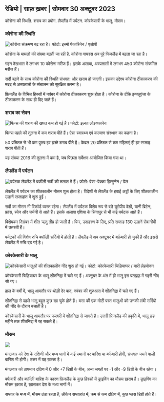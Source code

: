 ## रेडियो \| साफ़ ख़बर \| सोमवार 30 अक्टूबर 2023

कोरोना की स्थिति. शराब का प्रयोग. लैपलैंड में पर्यटन. कोरकेसारी के भालू. मौसम।

### कोरोना की स्थिति

![कोरोना संक्रमण बढ़ रहा है। फोटो: इस्मो पेकारिनेन / एओपी](https://images.cdn.yle.fi/image/upload/c_crop,h_1992,w_3543,x_0,y_232/ar_1.7777777777777777,c_fill,g_faces,h_675,w_1200/dpr_1.0/q_auto:eco/f_auto/fl_losy/v1698673937/39-1193332653fb40a9c4a2)

कोरोना के मामलों की संख्या बढ़ती जा रही है. कोरोना वायरस अब पूरे फिनलैंड में बढ़ता जा रहा है।

गहन देखभाल में लगभग 10 कोरोना मरीज हैं। इसके अलावा, अस्पतालों में लगभग 450 कोरोना संक्रमित मरीज हैं।

सर्दी बढ़ने के साथ कोरोना की स्थिति संभवत: और खराब हो जाएगी। इसका उद्देश्य कोरोना टीकाकरण की मदद से अस्पतालों के संचालन को सुरक्षित करना है।

फ़िनलैंड के विभिन्न हिस्सों में नवंबर में कोरोना टीकाकरण शुरू होता है। कोरोना के टीके इन्फ्लूएंजा के टीकाकरण के साथ ही दिए जाते हैं।

### शराब का सेवन

![फिन्स की शराब की खपत कम हो गई है। फोटो: इल्का लोइक्कानेन](https://images.cdn.yle.fi/image/upload/c_crop,h_2160,w_3840,x_0,y_325/ar_1.7777777777777777,c_fill,g_faces,h_675,w_1200/dpr_1.0/q_auto:इको/f_auto/fl_losy/v1682602904/39-1105424644a7b35b4046)

फिन्स पहले की तुलना में कम शराब पीते हैं। ऐसा स्वास्थ्य एवं कल्याण संस्थान का कहना है।

50 प्रतिशत से भी कम पुरुष हर हफ्ते शराब पीते हैं। केवल 20 प्रतिशत से कम महिलाएं ही हर सप्ताह शराब पीती हैं।

यह संख्या 2016 की तुलना में कम है, जब पिछला सर्वेक्षण आयोजित किया गया था।

### लैपलैंड में पर्यटन

![पर्यटक लैपलैंड में बर्फीली सर्दी की तलाश में हैं। फोटो: वेसा-पेक्का हिल्टुनेन / येल](https://images.cdn.yle.fi/image/upload/c_crop,h_3375,w_6000,x_0,y_473/ar_1.777777777777777,c_fill,g_faces,h_675,w_1200/dpr_1.0/q_auto:eco/f_auto/fl_losy/v1673250132/39-105687963bbc441bd57b)

लैपलैंड में पर्यटन का शीतकालीन मौसम शुरू होता है। विदेशों से लैपलैंड के हवाई अड्डों के लिए शीतकालीन उड़ानें सप्ताहांत में शुरू हुईं।

सर्दी का मौसम भी रिकॉर्ड व्यस्त रहेगा। लैपलैंड में पर्यटक विशेष रूप से बड़े यूरोपीय देशों, यानी ब्रिटेन, फ्रांस, स्पेन और जर्मनी से आते हैं। इसके अलावा एशिया के सिंगापुर से भी कई पर्यटक आते हैं।

विशेषकर दिसंबर में शीत ऋतु तीव्र हो जाती है। फिर, उदाहरण के लिए, प्रति सप्ताह 130 उड़ानें रोवानीमी में उतरती हैं।

पर्यटकों की विशेष रुचि बर्फीली सर्दियों में होती है। लैपलैंड में अब अक्टूबर में बर्फ़बारी हो चुकी है और इससे लैपलैंड में रुचि बढ़ गई है।

### कोरकेसारी के भालू

![कोरकेसारी भालुओं की शीतकालीन नींद शुरू हो गई। फोटो: कोरकेसारी चिड़ियाघर / मारी लेहमोनन](https://images.cdn.yle.fi/image/upload/c_crop,h_3239,w_5759,x_0,y_0/ar_1.7777777777777777,c_fill,g_faces,h_675,w_1200/dpr_1.0/q_auto:eco/f_auto/fl_losy/v1698664391/39-1193141653f687431ff4)

कोरकेसारी चिड़ियाघर के भालू शीतनिद्रा में चले गए हैं। अक्टूबर के अंत में ही भालू इस पतझड़ में गहरी नींद सो गए।

हाल के वर्षों में, भालू आमतौर पर थोड़ी देर बाद, नवंबर की शुरुआत में शीतनिद्रा में चले गए हैं।

शीतनिद्रा से पहले भालू बहुत कुछ खा चुके होते हैं। वसा की एक मोटी परत भालुओं को उनकी लंबी सर्दियों की नींद के दौरान बचाती है।

कोरकेसारी के भालू आमतौर पर फरवरी में शीतनिद्रा से जागते हैं। उत्तरी फ़िनलैंड की प्रकृति में, भालू छह महीने तक शीतनिद्रा में रह सकते हैं।

### मौसम

![](https://images.cdn.yle.fi/image/upload/c_crop,h_1080,w_1919,x_0,y_0/ar_1.777777777777777,c_fill,g_faces,h_675,w_1200/dpr_1.0/q_auto:eco/f_auto/fl_losy/v1698681609/39-1193390653fd2ed08682)

मंगलवार को देश के दक्षिणी और मध्य भागों में कई स्थानों पर बारिश या बर्फबारी होगी, संभवतः जमने वाली बारिश भी होगी। उत्तर में यह ख़स्ता है।

मंगलवार को तापमान दक्षिण में 0 और +7 डिग्री के बीच, अन्य जगहों पर -1 और -9 डिग्री के बीच रहेगा।

बर्फबारी और बर्फ़ीली बारिश के कारण फ़िनलैंड के कुछ हिस्सों में ड्राइविंग का मौसम ख़राब है। ड्राइविंग का मौसम ख़राब है, ख़ासकर देश के मध्य भागों में।

सप्ताह के मध्य में, मौसम ठंडा रहता है, लेकिन सप्ताहांत में, कम से कम दक्षिण में, कुछ प्लस डिग्री होते हैं।